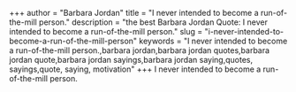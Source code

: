 +++
author = "Barbara Jordan"
title = "I never intended to become a run-of-the-mill person."
description = "the best Barbara Jordan Quote: I never intended to become a run-of-the-mill person."
slug = "i-never-intended-to-become-a-run-of-the-mill-person"
keywords = "I never intended to become a run-of-the-mill person.,barbara jordan,barbara jordan quotes,barbara jordan quote,barbara jordan sayings,barbara jordan saying,quotes, sayings,quote, saying, motivation"
+++
I never intended to become a run-of-the-mill person.
